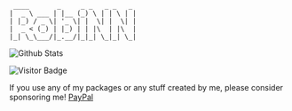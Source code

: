  ```
  ____       _     _ _   _ _   _
|  _ \ ___ | |__ (_) \ | | \ | |
| |_) / _ \| '_ \| |  \| |  \| |
|  _ < (_) | |_) | | |\  | |\  |
|_| \_\___/|_.__/|_|_| \_|_| \_|
```

![Github Stats](https://github-readme-stats.vercel.app/api?username=RobiNN1&count_private=true&show_icons=true&include_all_commits=true&theme=algolia&hide_title=true)

![Visitor Badge](https://visitor-badge.laobi.icu/badge?page_id=RobiNN1)

If you use any of my packages or any stuff created by me, please consider sponsoring me! [PayPal](https://www.paypal.me/robertkelcak)

